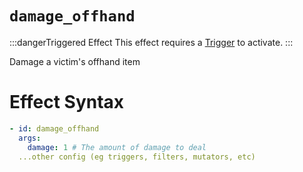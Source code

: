 # `damage_offhand`
:::dangerTriggered Effect
This effect requires a [Trigger](https://plugins.auxilor.io/effects/all-triggers) to activate.
:::

Damage a victim's offhand item

# Effect Syntax
```yaml
- id: damage_offhand
  args:
    damage: 1 # The amount of damage to deal
  ...other config (eg triggers, filters, mutators, etc)
```